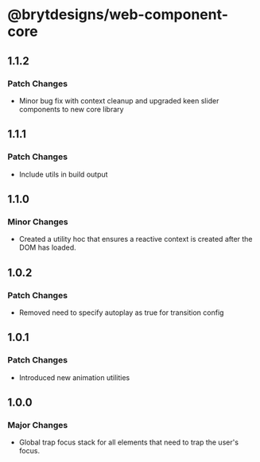 # @brytdesigns/web-component-core

## 1.1.2

### Patch Changes

- Minor bug fix with context cleanup and upgraded keen slider components to new core library

## 1.1.1

### Patch Changes

- Include utils in build output

## 1.1.0

### Minor Changes

- Created a utility hoc that ensures a reactive context is created after the DOM has loaded.

## 1.0.2

### Patch Changes

- Removed need to specify autoplay as true for transition config

## 1.0.1

### Patch Changes

- Introduced new animation utilities

## 1.0.0

### Major Changes

- Global trap focus stack for all elements that need to trap the user's focus.

